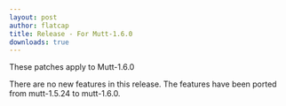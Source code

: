 ```yaml
---
layout: post
author: flatcap
title: Release - For Mutt-1.6.0
downloads: true
---
```


These patches apply to Mutt-1.6.0

There are no new features in this release.
The features have been ported from mutt-1.5.24 to mutt-1.6.0.

